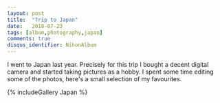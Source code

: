 ```yaml
---
layout: post
title:  "Trip to Japan"
date:   2018-07-23
tags: [album,photography,japan]
comments: true
disqus_identifier: NihonAlbum
---
```


I went to Japan last year. Precisely for this trip I bought a decent digital camera and started taking pictures as a hobby. I spent some time editing some of the photos, here's a small selection of my favourites.

{% includeGallery Japan %}